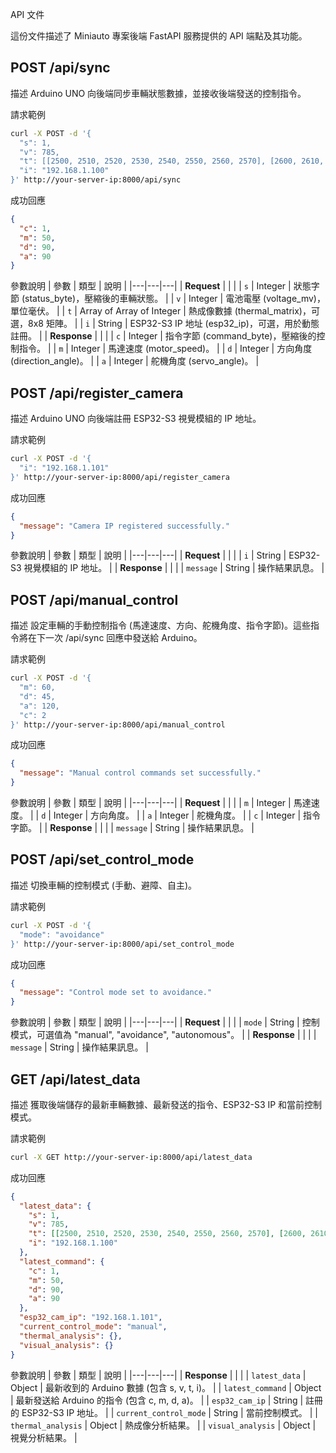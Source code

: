 API 文件

這份文件描述了 Miniauto 專案後端 FastAPI 服務提供的 API 端點及其功能。

## POST /api/sync
描述
Arduino UNO 向後端同步車輛狀態數據，並接收後端發送的控制指令。

請求範例
```bash
curl -X POST -d '{
  "s": 1,
  "v": 785,
  "t": [[2500, 2510, 2520, 2530, 2540, 2550, 2560, 2570], [2600, 2610, 2620, 2630, 2640, 2650, 2660, 2670], [2700, 2710, 2720, 2730, 2740, 2750, 2760, 2770], [2800, 2810, 2820, 2830, 2840, 2850, 2860, 2870], [2900, 2910, 2920, 2930, 2940, 2950, 2960, 2970], [3000, 3010, 3020, 3030, 3040, 3050, 3060, 3070], [3100, 3110, 3120, 3130, 3140, 3150, 3160, 3170], [3200, 3210, 3220, 3230, 3240, 3250, 3260, 3270]],
  "i": "192.168.1.100"
}' http://your-server-ip:8000/api/sync
```

成功回應
```json
{
  "c": 1,
  "m": 50,
  "d": 90,
  "a": 90
}
```

參數說明
| 參數 | 類型 | 說明 |
|---|---|---|
| **Request** | | |
| `s` | Integer | 狀態字節 (status_byte)，壓縮後的車輛狀態。 |
| `v` | Integer | 電池電壓 (voltage_mv)，單位毫伏。 |
| `t` | Array of Array of Integer | 熱成像數據 (thermal_matrix)，可選，8x8 矩陣。 |
| `i` | String | ESP32-S3 IP 地址 (esp32_ip)，可選，用於動態註冊。 |
| **Response** | | |
| `c` | Integer | 指令字節 (command_byte)，壓縮後的控制指令。 |
| `m` | Integer | 馬達速度 (motor_speed)。 |
| `d` | Integer | 方向角度 (direction_angle)。 |
| `a` | Integer | 舵機角度 (servo_angle)。 |

## POST /api/register_camera
描述
Arduino UNO 向後端註冊 ESP32-S3 視覺模組的 IP 地址。

請求範例
```bash
curl -X POST -d '{
  "i": "192.168.1.101"
}' http://your-server-ip:8000/api/register_camera
```

成功回應
```json
{
  "message": "Camera IP registered successfully."
}
```

參數說明
| 參數 | 類型 | 說明 |
|---|---|---|
| **Request** | | |
| `i` | String | ESP32-S3 視覺模組的 IP 地址。 |
| **Response** | | |
| `message` | String | 操作結果訊息。 |

## POST /api/manual_control
描述
設定車輛的手動控制指令 (馬達速度、方向、舵機角度、指令字節)。這些指令將在下一次 /api/sync 回應中發送給 Arduino。

請求範例
```bash
curl -X POST -d '{
  "m": 60,
  "d": 45,
  "a": 120,
  "c": 2
}' http://your-server-ip:8000/api/manual_control
```

成功回應
```json
{
  "message": "Manual control commands set successfully."
}
```

參數說明
| 參數 | 類型 | 說明 |
|---|---|---|
| **Request** | | |
| `m` | Integer | 馬達速度。 |
| `d` | Integer | 方向角度。 |
| `a` | Integer | 舵機角度。 |
| `c` | Integer | 指令字節。 |
| **Response** | | |
| `message` | String | 操作結果訊息。 |

## POST /api/set_control_mode
描述
切換車輛的控制模式 (手動、避障、自主)。

請求範例
```bash
curl -X POST -d '{
  "mode": "avoidance"
}' http://your-server-ip:8000/api/set_control_mode
```

成功回應
```json
{
  "message": "Control mode set to avoidance."
}
```

參數說明
| 參數 | 類型 | 說明 |
|---|---|---|
| **Request** | | |
| `mode` | String | 控制模式，可選值為 "manual", "avoidance", "autonomous"。 |
| **Response** | | |
| `message` | String | 操作結果訊息。 |

## GET /api/latest_data
描述
獲取後端儲存的最新車輛數據、最新發送的指令、ESP32-S3 IP 和當前控制模式。

請求範例
```bash
curl -X GET http://your-server-ip:8000/api/latest_data
```

成功回應
```json
{
  "latest_data": {
    "s": 1,
    "v": 785,
    "t": [[2500, 2510, 2520, 2530, 2540, 2550, 2560, 2570], [2600, 2610, 2620, 2630, 2640, 2650, 2660, 2670], [2700, 2710, 2720, 2730, 2740, 2750, 2760, 2770], [2800, 2810, 2820, 2830, 2840, 2850, 2860, 2870], [2900, 2910, 2920, 2930, 2940, 2950, 2960, 2970], [3000, 3010, 3020, 3030, 3040, 3050, 3060, 3070], [3100, 3110, 3120, 3130, 3140, 3150, 3160, 3170], [3200, 3210, 3220, 3230, 3240, 3250, 3260, 3270]],
    "i": "192.168.1.100"
  },
  "latest_command": {
    "c": 1,
    "m": 50,
    "d": 90,
    "a": 90
  },
  "esp32_cam_ip": "192.168.1.101",
  "current_control_mode": "manual",
  "thermal_analysis": {},
  "visual_analysis": {}
}
```

參數說明
| 參數 | 類型 | 說明 |
|---|---|---|
| **Response** | | |
| `latest_data` | Object | 最新收到的 Arduino 數據 (包含 s, v, t, i)。 |
| `latest_command` | Object | 最新發送給 Arduino 的指令 (包含 c, m, d, a)。 |
| `esp32_cam_ip` | String | 註冊的 ESP32-S3 IP 地址。 |
| `current_control_mode` | String | 當前控制模式。 |
| `thermal_analysis` | Object | 熱成像分析結果。 |
| `visual_analysis` | Object | 視覺分析結果。 |
